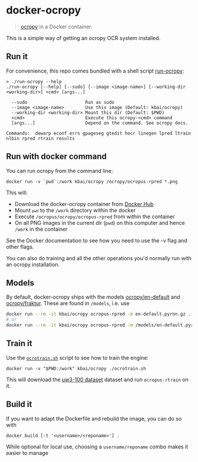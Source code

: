 docker-ocropy
=============

> [ocropy](https://github.com/tmbdev/ocropy) in a Docker container.

This is a simple way of getting an ocropy OCR system installed.

## Run it

For convenience, this repo comes bundled with a shell script [run-ocropy](./run-ocropy):

```
> ./run-ocropy --help
./run-ocropy [--help] [--sudo] [--image <image-name>] [--working-dir <working-dir>] <cmd> [args...]

  --sudo                      Run as sudo
  --image <image-name>        Use this image (Default: kbai/ocropy)
  --working-dir <working-dir> Mount this dir (Default: $PWD)
  <cmd>                       Execute this ocropy-<cmd> command
  [args...]                   Depend on the command. See ocropy docs.

Commands:  dewarp econf errs gpageseg gtedit hocr linegen lpred ltrain nlbin rpred rtrain results 
```

## Run with docker command

You can run ocropy from the command line:

    docker run -v `pwd`:/work kbai/ocropy /ocropy/ocropus-rpred *.png

This will:

  * Download the docker-ocropy container from [Docker Hub](https://hub.docker.com/r/kbai/ocropy)
  * Mount <code>`pwd`</code> to the `/work` directory within the docker
  * Execute `/ocropus/ocropy/ocropus-rpred` from within the container
  * On all PNG images in the current dir (`pwd`) on this computer and hence `/work` in the container

See the Docker documentation to see how you need to use the -v flag and other flags.

You can also do training and all the other operations you'd normally run with an ocropy installation.

## Models

By default, docker-ocropy ships with the models
[ocropy/en-default](https://data.bib.uni-mannheim/json/ocropy/en-default) and
[ocropy/fraktur](https://data.bib.uni-mannheim/json/ocropy/fraktur). These are found in
`/models`, i.e. use

```sh
docker run --rm -it kbai/ocropy ocropus-rpred -m en-default.pyrnn.gz ...
# or
docker run --rm -it kbai/ocropy ocropus-rpred -m /models/en-default.pyrnn.gz ...
```

## Train it

Use the [`ocrotrain.sh`](./ocrotrain.sh) script to see how to train the engine:

    docker run -v "$PWD:/work" kbai/ocropy ./ocrotrain.sh

This will download the [uw3-100 dataset](https://storage.googleapis.com/tmbdev-public/uw5-100.tgz) dataset
and run `ocropus-rtrain` on it.

## Build it

If you want to adapt the Dockerfile and rebuild the image, you can do so with

    docker build [-t '<username>/<reponame>'] .

While optional for local use, choosing a `username/reponame` combo makes it easier to manage
